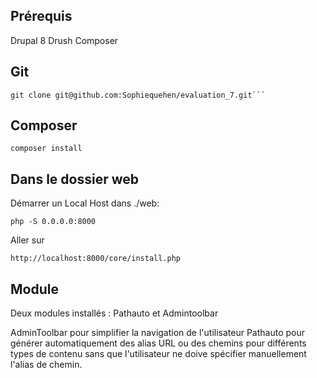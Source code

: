## Prérequis

Drupal 8
Drush
Composer

## Git

```
git clone git@github.com:Sophiequehen/evaluation_7.git```
```

## Composer

```
composer install
```
## Dans le dossier web

Démarrer un Local Host dans ./web: 
```
php -S 0.0.0.0:8000
```
Aller sur 
```
http://localhost:8000/core/install.php
```

## Module

Deux modules installés : Pathauto et Admintoolbar

AdminToolbar pour simplifier la navigation de l'utilisateur
Pathauto pour générer automatiquement des alias URL ou des chemins pour différents types de contenu sans que l'utilisateur ne doive spécifier manuellement l'alias de chemin.
